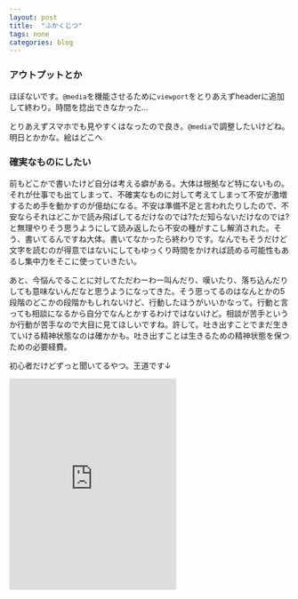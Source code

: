 ```yaml
---
layout: post
title:  "ふかくじつ"
tags: none
categories: blog
---
```

### アウトプットとか
ほぼないです。`@media`を機能させるために`viewport`をとりあえずheaderに追加して終わり。時間を捻出できなかった...

とりあえずスマホでも見やすくはなったので良き。`@media`で調整したいけどね。明日とかかな。絵はどこへ

### 確実なものにしたい
前もどこかで書いたけど自分は考える癖がある。大体は根拠など特にないもの。それが仕事でも出てしまって、不確実なものに対して考えてしまって不安が激増するため手を動かすのが億劫になる。不安は準備不足と言われたりしたので、不安ならそれはどこかで読み飛ばしてるだけなのでは?ただ知らないだけなのでは?と無理やりそう思うようにして読み返したら不安の種がすこし解消された。そう、書いてるんですね大体。書いてなかったら終わりです。なんでもそうだけど文字を読むのが得意ではないにしてもゆっくり時間をかければ読める可能性もあるし集中力をそこに使っていきたい。

あと、今悩んでることに対してただわーわー叫んだり、嘆いたり、落ち込んだりしても意味ないんだなと思うようになってきた。そう思ってるのはなんとかの5段階のどこかの段階かもしれないけど、行動したほうがいいかなって。行動と言っても相談になるから自分でなんとかするわけではないけど。相談が苦手というか行動が苦手なので大目に見てほしいですね。許して。吐き出すことでまだ生きていける精神状態なのは確かかも。吐き出すことは生きるための精神状態を保つための必要経費。

初心者だけどずっと聞いてるやつ。王道です↓
<iframe src="https://open.spotify.com/embed/track/6SpR2nHd8HNQbMeD3Va5h0" width="300" height="380" frameborder="0" allowtransparency="true" allow="encrypted-media"></iframe>